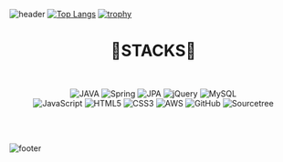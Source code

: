 
![header](https://capsule-render.vercel.app/api?height=150&type=waving&color=&customColorList=0,2,2,5,30&fontSize=40&fontColor=black&text=Back-end&nbsp;Developement&nbsp;Instructor)
[![Top Langs](https://github-readme-stats.vercel.app/api/top-langs/?username=ins0320&layout=compact)](https://github.com/seojeon9/github-readme-stats)
[![trophy](https://github-profile-trophy.vercel.app/?username=ins0320)](https://github.com/ryo-ma/github-profile-trophy)

<div align=center><h1>🧡STACKS🧡</h1></div>

<br>
<div align=center>
  
  ![JAVA](https://img.shields.io/badge/JAVA-FE7A16.svg?style=for-the-badge&logoColor=white)
  ![Spring](https://img.shields.io/badge/spring-%236DB33F.svg?style=for-the-badge&logo=spring&logoColor=white)
  ![JPA](https://img.shields.io/badge/JPA-%236DB33F.svg?style=for-the-badge&logo=spring&logoColor=white)
  ![jQuery](https://img.shields.io/badge/jquery-%230769AD.svg?style=for-the-badge&logo=jquery&logoColor=white)
  ![MySQL](https://img.shields.io/badge/mysql-%2300f.svg?style=for-the-badge&logo=mysql&logoColor=white)                          
  ![JavaScript](https://img.shields.io/badge/javascript-%23323330.svg?style=for-the-badge&logo=javascript&logoColor=%23F7DF1E)
  ![HTML5](https://img.shields.io/badge/html5-%23E34F26.svg?style=for-the-badge&logo=html5&logoColor=white)
  ![CSS3](https://img.shields.io/badge/css3-%231572B6.svg?style=for-the-badge&logo=css3&logoColor=white)
  ![AWS](https://img.shields.io/badge/AWS-%23FF9900.svg?style=for-the-badge&logo=amazon-aws&logoColor=white)
  ![GitHub](https://img.shields.io/badge/github-%23121011.svg?style=for-the-badge&logo=github&logoColor=white)
  ![Sourcetree](https://img.shields.io/badge/sourcetree-0052CC.svg?style=for-the-badge&logo=java&logoColor=white)
  </div>

<br><br>

![footer](https://capsule-render.vercel.app/api?height=150&type=waving&color=&customColorList=0,2,2,5,30)
